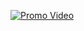 [![Promo Video](https://img.youtube.com/vi/_5746WOt83Y/0.jpg)](https://www.youtube.com/watch?v=_5746WOt83Y)
